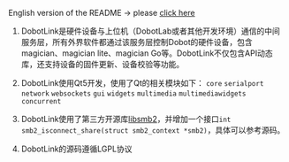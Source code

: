 English version of the README -> please [click here](./readme.md)

1. DobotLink是硬件设备与上位机（DobotLab或者其他开发环境）通信的中间服务层，所有外界软件都通过该服务层控制Dobot的硬件设备，包含magician、magician lite、magician Go等。DobotLink不仅包含API动态库，还支持设备的固件更新、设备校验等功能。

2. DobotLink使用Qt5开发，使用了Qt的相关模块如下：
   `core` `serialport` `network` `websockets` `gui` `widgets` `multimedia` `multimediawidgets` `concurrent`

3. DobotLink使用了第三方开源库[libsmb2](https://github.com/sahlberg/libsmb2)，并增加一个接口`int smb2_isconnect_share(struct smb2_context *smb2)`，具体可以参考源码。

4. DobotLink的源码遵循LGPL协议